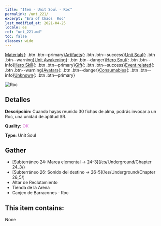 ```yaml
---
title: "Item - Unit Soul - Roc"
permalink: /unt_221/
excerpt: "Era of Chaos  Roc"
last_modified_at: 2021-04-25
locale: es
ref: "unt_221.md"
toc: false
classes: wide
---
```

 [Materials](/ItemsES/){: .btn .btn--primary}[Artifacts](/ItemsES/Artifacts/){: .btn .btn--success}[Unit Soul](/ItemsES/UnitSoul/){: .btn .btn--warning}[Unit Awakening](/ItemsES/UnitAwakening/){: .btn .btn--danger}[Hero Soul](/ItemsES/HeroSoul/){: .btn .btn--info}[Hero Skill](/ItemsES/HeroSkill/){: .btn .btn--primary}[Gift](/ItemsES/Gift/){: .btn .btn--success}[Event related](/ItemsES/Events/){: .btn .btn--warning}[Avatars](/ItemsES/Avatars/){: .btn .btn--danger}[Consumables](/ItemsES/Consumables/){: .btn .btn--info}[Unknown](/ItemsES/Unknown/){: .btn .btn--primary}

 ![Roc](/images/u/ti_leiniao.jpg)

## Detalles
 **Descripción:** Cuando hayas reunido 30 fichas de alma, podrás invocar a un Roc, una unidad de aptitud SR.

 **Quality:** <span style="color: #DA70D6">OK</span>

 **Type:** Unit Soul

## Gather

*    [Subterráneo 24: Marea elemental -> 24-3](/es/Underground/Chapter 24_3/) 
*    [Subterráneo 26: Sonido del destino -> 26-5](/es/Underground/Chapter 26_5/) 
*    Altar de Reclutamiento 
*    Tienda de la Arena 
*    Canjeo de Barracones - Roc 

## This item contains:

  None

